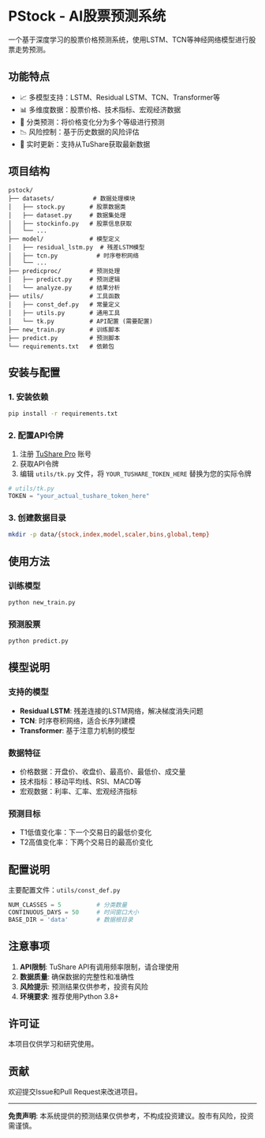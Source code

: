 # PStock - AI股票预测系统

一个基于深度学习的股票价格预测系统，使用LSTM、TCN等神经网络模型进行股票走势预测。

## 功能特点

- 📈 多模型支持：LSTM、Residual LSTM、TCN、Transformer等
- 📊 多维度数据：股票价格、技术指标、宏观经济数据
- 🎯 分类预测：将价格变化分为多个等级进行预测
- 📉 风险控制：基于历史数据的风险评估
- 🔄 实时更新：支持从TuShare获取最新数据

## 项目结构

```
pstock/
├── datasets/           # 数据处理模块
│   ├── stock.py       # 股票数据类
│   ├── dataset.py     # 数据集处理
│   ├── stockinfo.py   # 股票信息获取
│   └── ...
├── model/             # 模型定义
│   ├── residual_lstm.py  # 残差LSTM模型
│   ├── tcn.py           # 时序卷积网络
│   └── ...
├── predicproc/        # 预测处理
│   ├── predict.py     # 预测逻辑
│   └── analyze.py     # 结果分析
├── utils/             # 工具函数
│   ├── const_def.py   # 常量定义
│   ├── utils.py       # 通用工具
│   └── tk.py          # API配置 (需要配置)
├── new_train.py       # 训练脚本
├── predict.py         # 预测脚本
└── requirements.txt   # 依赖包
```

## 安装与配置

### 1. 安装依赖

```bash
pip install -r requirements.txt
```

### 2. 配置API令牌

1. 注册 [TuShare Pro](https://tushare.pro/) 账号
2. 获取API令牌
3. 编辑 `utils/tk.py` 文件，将 `YOUR_TUSHARE_TOKEN_HERE` 替换为您的实际令牌

```python
# utils/tk.py
TOKEN = "your_actual_tushare_token_here"
```

### 3. 创建数据目录

```bash
mkdir -p data/{stock,index,model,scaler,bins,global,temp}
```

## 使用方法

### 训练模型

```bash
python new_train.py
```

### 预测股票

```bash
python predict.py
```

## 模型说明

### 支持的模型
- **Residual LSTM**: 残差连接的LSTM网络，解决梯度消失问题
- **TCN**: 时序卷积网络，适合长序列建模
- **Transformer**: 基于注意力机制的模型

### 数据特征
- 价格数据：开盘价、收盘价、最高价、最低价、成交量
- 技术指标：移动平均线、RSI、MACD等
- 宏观数据：利率、汇率、宏观经济指标

### 预测目标
- T1低值变化率：下一个交易日的最低价变化
- T2高值变化率：下两个交易日的最高价变化

## 配置说明

主要配置文件：`utils/const_def.py`

```python
NUM_CLASSES = 5          # 分类数量
CONTINUOUS_DAYS = 50     # 时间窗口大小
BASE_DIR = 'data'        # 数据根目录
```

## 注意事项

1. **API限制**: TuShare API有调用频率限制，请合理使用
2. **数据质量**: 确保数据的完整性和准确性
3. **风险提示**: 预测结果仅供参考，投资有风险
4. **环境要求**: 推荐使用Python 3.8+

## 许可证

本项目仅供学习和研究使用。

## 贡献

欢迎提交Issue和Pull Request来改进项目。

---

**免责声明**: 本系统提供的预测结果仅供参考，不构成投资建议。股市有风险，投资需谨慎。